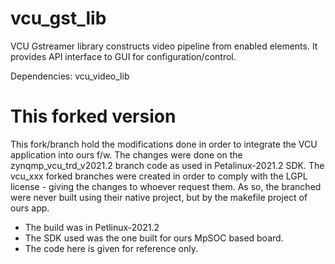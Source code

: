 # vcu_gst_lib
VCU Gstreamer library constructs video pipeline from enabled elements. It provides API interface to GUI for configuration/control.

Dependencies:
vcu_video_lib

# This forked version
This fork/branch hold the modifications done in order to integrate the VCU application into ours f/w.
The changes were done on the zynqmp_vcu_trd_v2021.2 branch code as used in Petalinux-2021.2 SDK.
The vcu_xxx forked branches were created in order to comply with the LGPL license - giving the changes to whoever request them.
As so, the branched were never built using their native project, but by the makefile project of ours app.
- The build was in Petlinux-2021.2
- The SDK used was the one built for ours MpSOC based board.
- The code 
here is given for reference only.
